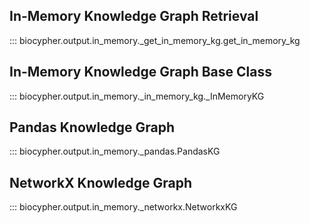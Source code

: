 ## In-Memory Knowledge Graph Retrieval

::: biocypher.output.in_memory._get_in_memory_kg.get_in_memory_kg

## In-Memory Knowledge Graph Base Class

::: biocypher.output.in_memory._in_memory_kg._InMemoryKG

## Pandas Knowledge Graph

::: biocypher.output.in_memory._pandas.PandasKG

## NetworkX Knowledge Graph

::: biocypher.output.in_memory._networkx.NetworkxKG

